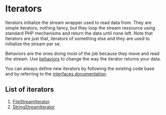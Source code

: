 Iterators
=========
Iterators initialize the stream wrapper used to read data from. They are simple iterators, nothing fancy, but they loop the stream ressource using standard PHP mechanisms and return the data until none left. Note that Iterators are just that, iterators of something else and they are used to initialize the stream per se.

Behaviors are the ones doing most of the job because they move and read the stream. Use [behaviors](../behaviors) to change the way the iterator returns your data.

You can always define new iterators by following the existing code base and by referring to the [interfaces documentation](../interfaces).

List of iterators
-----------------
1. [FileStreamIterator](FileStreamIterator.md)
2. [StringStreamIterator](StringStreamIterator.md)